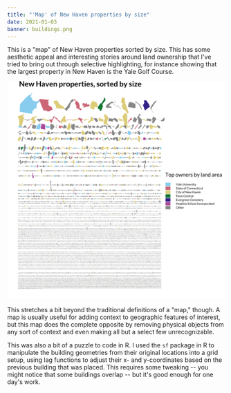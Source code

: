 ```yaml
---
title: "'Map' of New Haven properties by size"
date: 2021-01-03
banner: buildings.png
---
```


This is a "map" of New Haven properties sorted by size. This
has some aesthetic appeal and interesting stories around
land ownership that I've tried to bring out through
selective highlighting, for instance showing that the
largest property in New Haven is the Yale Golf Course.

![New Haven buildings, arranged by size.](buildings.png)

This stretches a bit beyond the traditional definitions of a
"map," though. A map is usually useful for adding context to
geographic features of interest, but this map does the
complete opposite by removing physical objects from any sort
of context and even making all but a select few
unrecognizable.

This was also a bit of a puzzle to code in R. I used the
`sf` package in R to manipulate the building geometries from
their original locations into a grid setup, using lag
functions to adjust their x- and y-coordinates based on the
previous building that was placed. This requires some
tweaking -- you might notice that some buildings overlap --
but it's good enough for one day's work.
